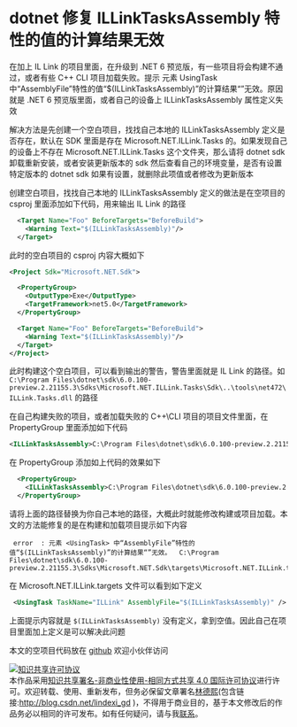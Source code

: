 
# dotnet 修复 ILLinkTasksAssembly 特性的值的计算结果无效

在加上 IL Link 的项目里面，在升级到 .NET 6 预览版，有一些项目将会构建不通过，或者有些 C++ CLI 项目加载失败。提示 元素 UsingTask 中“AssemblyFile”特性的值“$(ILLinkTasksAssembly)”的计算结果“”无效。原因就是 .NET 6 预览版里面，或者自己的设备上 ILLinkTasksAssembly 属性定义失效

<!--more-->


<!-- 发布 -->

解决方法是先创建一个空白项目，找找自己本地的 ILLinkTasksAssembly 定义是否存在，默认在 SDK 里面是存在 Microsoft.NET.ILLink.Tasks 的。如果发现自己的设备上不存在 Microsoft.NET.ILLink.Tasks 这个文件夹，那么请将 dotnet sdk 卸载重新安装，或者安装更新版本的 sdk 然后查看自己的环境变量，是否有设置特定版本的 dotnet sdk 如果有设置，就删除此项值或者修改为更新版本

创建空白项目，找找自己本地的 ILLinkTasksAssembly 定义的做法是在空项目的 csproj 里面添加如下代码，用来输出 IL Link 的路径

```xml
  <Target Name="Foo" BeforeTargets="BeforeBuild">
    <Warning Text="$(ILLinkTasksAssembly)"/>
  </Target>
```

此时的空白项目的 csproj 内容大概如下

```xml
<Project Sdk="Microsoft.NET.Sdk">

  <PropertyGroup>
    <OutputType>Exe</OutputType>
    <TargetFramework>net5.0</TargetFramework>
  </PropertyGroup>

  <Target Name="Foo" BeforeTargets="BeforeBuild">
    <Warning Text="$(ILLinkTasksAssembly)"/>
  </Target>
</Project>
```

此时构建这个空白项目，可以看到输出的警告，警告里面就是 IL Link 的路径。如 `C:\Program Files\dotnet\sdk\6.0.100-preview.2.21155.3\Sdks\Microsoft.NET.ILLink.Tasks\Sdk\..\tools\net472\ILLink.Tasks.dll` 的路径

在自己构建失败的项目，或者加载失败的 C++\CLI 项目的项目文件里面，在 PropertyGroup 里面添加如下代码

```xml
<ILLinkTasksAssembly>C:\Program Files\dotnet\sdk\6.0.100-preview.2.21155.3\Sdks\Microsoft.NET.ILLink.Tasks\Sdk\..\tools\net472\ILLink.Tasks.dll</ILLinkTasksAssembly>
```

在 PropertyGroup 添加如上代码的效果如下

```xml
  <PropertyGroup>
    <ILLinkTasksAssembly>C:\Program Files\dotnet\sdk\6.0.100-preview.2.21155.3\Sdks\Microsoft.NET.ILLink.Tasks\Sdk\..\tools\net472\ILLink.Tasks.dll</ILLinkTasksAssembly>
  </PropertyGroup>
```

请将上面的路径替换为你自己本地的路径，大概此时就能修改构建或项目加载。本文的方法能修复的是在构建和加载项目提示如下内容

```
 error  : 元素 <UsingTask> 中“AssemblyFile”特性的值“$(ILLinkTasksAssembly)”的计算结果“”无效。  C:\Program Files\dotnet\sdk\6.0.100-preview.2.21155.3\Sdks\Microsoft.NET.Sdk\targets\Microsoft.NET.ILLink.targets
```

在 Microsoft.NET.ILLink.targets 文件可以看到如下定义

```xml
 <UsingTask TaskName="ILLink" AssemblyFile="$(ILLinkTasksAssembly)" />
```

上面提示内容就是 `$(ILLinkTasksAssembly)` 没有定义，拿到空值。因此自己在项目里面加上定义是可以解决此问题

本文的空项目代码放在 [github](https://github.com/lindexi/lindexi_gd/tree/ffe013bf/JoruneecijerDaryiqikuhakuye ) 欢迎小伙伴访问





<a rel="license" href="http://creativecommons.org/licenses/by-nc-sa/4.0/"><img alt="知识共享许可协议" style="border-width:0" src="https://licensebuttons.net/l/by-nc-sa/4.0/88x31.png" /></a><br />本作品采用<a rel="license" href="http://creativecommons.org/licenses/by-nc-sa/4.0/">知识共享署名-非商业性使用-相同方式共享 4.0 国际许可协议</a>进行许可。欢迎转载、使用、重新发布，但务必保留文章署名[林德熙](http://blog.csdn.net/lindexi_gd)(包含链接:http://blog.csdn.net/lindexi_gd )，不得用于商业目的，基于本文修改后的作品务必以相同的许可发布。如有任何疑问，请与我[联系](mailto:lindexi_gd@163.com)。